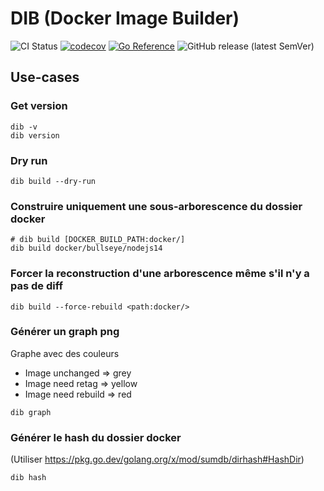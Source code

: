 # DIB (Docker Image Builder)

![CI Status](https://img.shields.io/github/workflow/status/radiofrance/dib/go?label=CI&logo=github%20actions&logoColor=fff)
[![codecov](https://codecov.io/gh/radiofrance/dib/branch/main/graph/badge.svg?token=BD7TP6JRTS)](https://codecov.io/gh/radiofrance/dib)
[![Go Reference](https://pkg.go.dev/badge/github.com/radiofrance/dib.svg)](https://pkg.go.dev/github.com/radiofrance/dib)
![GitHub release (latest SemVer)](https://img.shields.io/github/v/release/radiofrance/dib?sort=semver)

## Use-cases

### Get version

```
dib -v
dib version
```

### Dry run

```
dib build --dry-run
```

### Construire uniquement une sous-arborescence du dossier docker

```
# dib build [DOCKER_BUILD_PATH:docker/]
dib build docker/bullseye/nodejs14
```

### Forcer la reconstruction d'une arborescence même s'il n'y a pas de diff

```
dib build --force-rebuild <path:docker/>
```

### Générer un graph png

Graphe avec des couleurs

- Image unchanged => grey
- Image need retag => yellow
- Image need rebuild => red

```
dib graph
```

### Générer le hash du dossier docker

(Utiliser https://pkg.go.dev/golang.org/x/mod/sumdb/dirhash#HashDir)

```
dib hash
```
